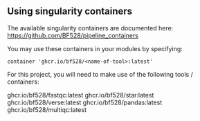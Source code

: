 ## Using singularity containers

The available singularity containers are documented here: https://github.com/BF528/pipeline_containers

You may use these containers in your modules by specifying:

```
container 'ghcr.io/bf528/<name-of-tool>:latest'
```

For this project, you will need to make use of the following tools / containers:

ghcr.io/bf528/fastqc:latest
ghcr.io/bf528/star:latest
ghcr.io/bf528/verse:latest
ghcr.io/bf528/pandas:latest
ghcr.io/bf528/multiqc:latest
